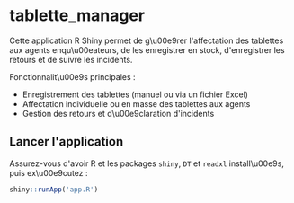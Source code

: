 # tablette_manager

Cette application R Shiny permet de g\u00e9rer l'affectation des tablettes aux agents enqu\u00eateurs, de les enregistrer en stock, d'enregistrer les retours et de suivre les incidents.

Fonctionnalit\u00e9s principales :
* Enregistrement des tablettes (manuel ou via un fichier Excel)
* Affectation individuelle ou en masse des tablettes aux agents
* Gestion des retours et d\u00e9claration d'incidents

## Lancer l'application

Assurez-vous d'avoir R et les packages `shiny`, `DT` et `readxl` install\u00e9s, puis ex\u00e9cutez :

```R
shiny::runApp('app.R')
```

